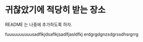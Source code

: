 # 귀찮았기에 적당히 받는 장소

README 는 나중에 추가하도록 하자.


fuuuuuuuuuusadflkjdsaflkjsadlfjasldfkj
erdgrgdgnzsdgrssdhsrgrrg